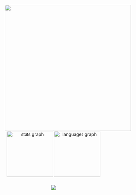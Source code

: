 <img align="right" height="410" src="https://d3cm515ijfiu6w.cloudfront.net/wp-content/uploads/2020/08/03135242/Sebastian-Vettel-PA.jpg"  />

###

<div align="center">
  <img src="https://github-readme-stats.vercel.app/api?username=queenshafa&hide_title=false&hide_rank=false&show_icons=true&include_all_commits=true&count_private=true&disable_animations=false&theme=tokyonight&locale=en&hide_border=false&order=1" height="150" alt="stats graph"  />
  <img src="https://github-readme-stats.vercel.app/api/top-langs?username=queenshafa&locale=en&hide_title=false&layout=compact&card_width=320&langs_count=5&theme=tokyonight&hide_border=false&order=2" height="150" alt="languages graph"  />
</div>

###

<div align="center">
  <img src="https://profile-counter.glitch.me/queenshafa/count.svg?"  />
</div>

###
